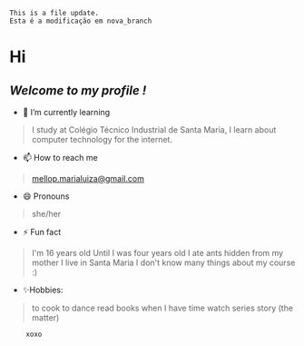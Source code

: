 

    This is a file update.
	Esta é a modificação em nova_branch

# Hi
## _Welcome to my profile !_

- 🌱 I’m currently learning
> I study at Colégio Técnico Industrial de Santa Maria, I learn about computer technology for the internet.
    
    
- 📫 How to reach me
>  mellop.marialuiza@gmail.com



- 😄 Pronouns
>  she/her
 
 
 
- ⚡ Fun fact
>  I'm 16 years old
> Until I was four years old I ate ants hidden from my mother
> I live in Santa Maria
> I don't know many things about my course :)


- ✨Hobbies:
>  to cook 
>  to dance
>  read books when I have time
>   watch series
>   story (the matter)



		xoxo










<!--
**mariamello/mariamello** is a ✨ _special_ ✨ repository because its `README.md` (this file) appears on your GitHub profile.



-->
